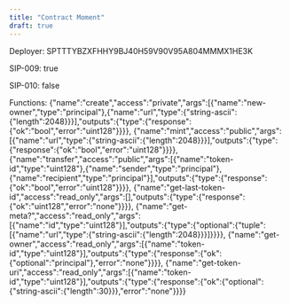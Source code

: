 ```yaml
---
title: "Contract Moment"
draft: true
---
```

Deployer: SPTTTYBZXFHHY9BJ40H59V90V95A804MMMX1HE3K

SIP-009: true

SIP-010: false

Functions:
{"name":"create","access":"private","args":[{"name":"new-owner","type":"principal"},{"name":"url","type":{"string-ascii":{"length":2048}}}],"outputs":{"type":{"response":{"ok":"bool","error":"uint128"}}}}, {"name":"mint","access":"public","args":[{"name":"url","type":{"string-ascii":{"length":2048}}}],"outputs":{"type":{"response":{"ok":"bool","error":"uint128"}}}}, {"name":"transfer","access":"public","args":[{"name":"token-id","type":"uint128"},{"name":"sender","type":"principal"},{"name":"recipient","type":"principal"}],"outputs":{"type":{"response":{"ok":"bool","error":"uint128"}}}}, {"name":"get-last-token-id","access":"read_only","args":[],"outputs":{"type":{"response":{"ok":"uint128","error":"none"}}}}, {"name":"get-meta?","access":"read_only","args":[{"name":"id","type":"uint128"}],"outputs":{"type":{"optional":{"tuple":[{"name":"url","type":{"string-ascii":{"length":2048}}}]}}}}, {"name":"get-owner","access":"read_only","args":[{"name":"token-id","type":"uint128"}],"outputs":{"type":{"response":{"ok":{"optional":"principal"},"error":"none"}}}}, {"name":"get-token-uri","access":"read_only","args":[{"name":"token-id","type":"uint128"}],"outputs":{"type":{"response":{"ok":{"optional":{"string-ascii":{"length":30}}},"error":"none"}}}}
